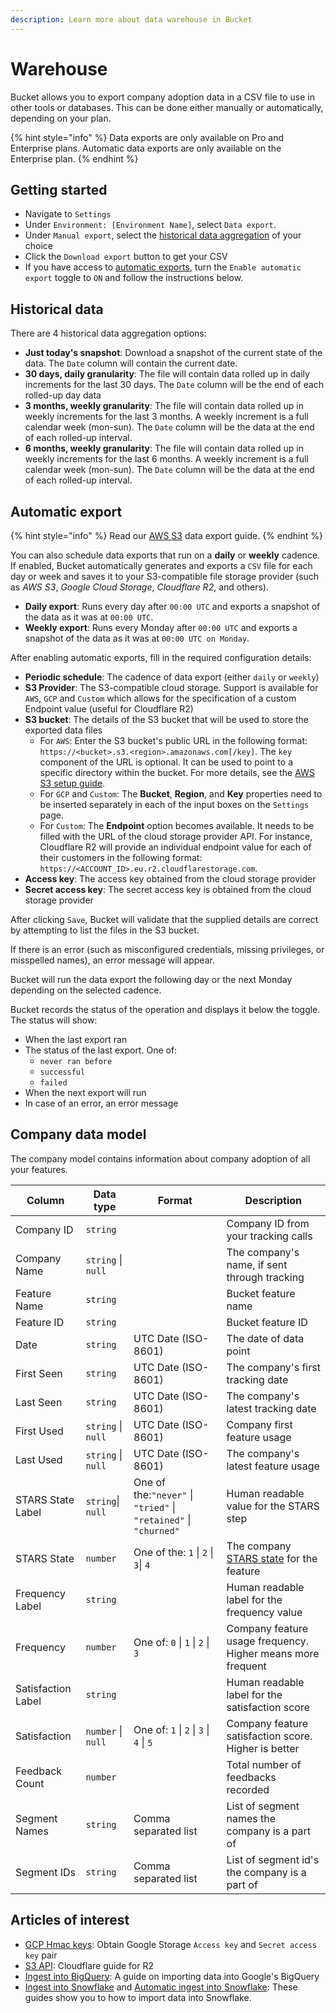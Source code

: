 ```yaml
---
description: Learn more about data warehouse in Bucket
---
```


# Warehouse

Bucket allows you to export company adoption data in a CSV file to use in other tools or databases.  This can be done either manually or automatically, depending on your plan.

{% hint style="info" %}
Data exports are only available on Pro and Enterprise plans. Automatic data exports are only available on the Enterprise plan.&#x20;
{% endhint %}

## Getting started

* Navigate to `Settings`
* Under `Environment: [Environment Name]`, select `Data export`. &#x20;
* Under `Manual export`, select the [historical data aggregation](data-export.md#historical-data) of your choice
* Click the `Download export` button to get your CSV
* If you have access to [automatic exports](data-export.md#automatic-export), turn the `Enable automatic export` toggle to `ON` and follow the instructions below.&#x20;

## Historical data

There are 4 historical data aggregation options:

* **Just today's snapshot**: Download a snapshot of the current state of the data. The `Date` column will contain the current date.
* **30 days, daily granularity**: The file will contain data rolled up in daily increments for the last 30 days. The `Date` column will be the end of each rolled-up day data
* **3 months, weekly granularity**: The file will contain data rolled up in weekly increments for the last 3 months. A weekly increment is a full calendar week (mon-sun). The `Date` column will be the data at the end of each rolled-up interval.
* **6 months, weekly granularity**: The file will contain data rolled up in weekly increments for the last 6 months. A weekly increment is a full calendar week (mon-sun). The `Date` column will be the data at the end of each rolled-up interval.

## Automatic export

{% hint style="info" %}
Read our [AWS S3](../integrations/aws-s3.md) data export guide.
{% endhint %}

You can also schedule data exports that run on a **daily** or **weekly** cadence. If enabled, Bucket automatically generates and exports a `CSV` file for each day or week and saves it to your S3-compatible file storage provider (such as _AWS S3_, _Google Cloud Storage_, _Cloudflare R2_, and others).

* **Daily export**: Runs every day after `00:00 UTC` and exports a snapshot of the data as it was at `00:00 UTC`.&#x20;
* **Weekly export**: Runs every Monday after `00:00 UTC` and exports a snapshot of the data as it was at `00:00 UTC on Monday`.

After enabling automatic exports, fill in the required configuration details:

* **Periodic schedule**: The cadence of data export (either `daily` or `weekly`)
* **S3 Provider**: The S3-compatible cloud storage. Support is available for `AWS`, `GCP` and `Custom` which allows for the specification of a custom Endpoint value (useful for Cloudflare R2)
* **S3 bucket**: The details of the S3 bucket that will be used to store the exported data files
  * For `AWS`: Enter the S3 bucket's public URL in the following format: `https://<bucket>.s3.<region>.amazonaws.com[/key]`. The `key` component of the URL is optional. It can be used to point to a specific directory within the bucket. For more details, see the [AWS S3 setup guide](doc:aws-s3-setup-guide).
  * For `GCP` and `Custom`: The **Bucket**, **Region**, and **Key** properties need to be inserted separately in each of the input boxes on the `Settings` page.
  * For `Custom`: The **Endpoint** option becomes available. It needs to be filled with the URL of the cloud storage provider API. For instance, Cloudflare R2 will provide an individual endpoint value for each of their customers in the following format: `https://<ACCOUNT_ID>.eu.r2.cloudflarestorage.com`.
* **Access key**: The access key obtained from the cloud storage provider
* **Secret access key**: The secret access key is obtained from the cloud storage provider

After clicking `Save`, Bucket will validate that the supplied details are correct by attempting to list the files in the S3 bucket.&#x20;

If there is an error (such as misconfigured credentials, missing privileges, or misspelled names), an error message will appear.&#x20;

Bucket will run the data export the following day or the next Monday depending on the selected cadence.

Bucket records the status of the operation and displays it below the toggle. The status will show:

* When the last export ran
* The status of the last export. One of:
  * `never ran before`
  * `successful`&#x20;
  * `failed`
* When the next export will run
* In case of an error, an error message

## Company data model

The company model contains information about company adoption of all your features.

| Column             | Data type          | Format                                                           | Description                                                                    |
| ------------------ | ------------------ | ---------------------------------------------------------------- | ------------------------------------------------------------------------------ |
| Company ID         | `string`           |                                                                  | Company ID from your tracking calls                                            |
| Company Name       | `string` \| `null` |                                                                  | The company's name, if sent through tracking                                   |
| Feature Name       | `string`           |                                                                  | Bucket feature name                                                            |
| Feature ID         | `string`           |                                                                  | Bucket feature ID                                                              |
| Date               | `string`           | UTC Date (ISO-8601)                                              | The date of data point                                                         |
| First Seen         | `string`           | UTC Date (ISO-8601)                                              | The company's first tracking date                                              |
| Last Seen          | `string`           | UTC Date (ISO-8601)                                              | The company's latest tracking date                                             |
| First Used         | `string` \| `null` | UTC Date (ISO-8601)                                              | Company first feature usage                                                    |
| Last Used          | `string` \| `null` | UTC Date (ISO-8601)                                              | The company's latest feature usage                                             |
| STARS State Label  | `string`\| `null`  | One of the:`"never"` \| `"tried"` \| `"retained"` \| `"churned"` | Human readable value for the STARS step                                        |
| STARS State        | `number`           | One of the: `1` \| `2` \| `3`\| `4`                              | The company [STARS state](feature-analysis/stars-framework.md) for the feature |
| Frequency Label    | `string`           |                                                                  | Human readable label for the frequency value                                   |
| Frequency          | `number`           | One of: `0` \| `1` \| `2` \| `3`                                 | Company feature usage frequency. Higher means more frequent                    |
| Satisfaction Label | `string`           |                                                                  | Human readable label for the satisfaction score                                |
| Satisfaction       | `number` \| `null` | One of: `1` \| `2` \| `3` \| `4` \| `5`                          | Company feature satisfaction score. Higher is better                           |
| Feedback Count     | `number`           |                                                                  | Total number of feedbacks recorded                                             |
| Segment Names      | `string`           | Comma separated list                                             | List of segment names the company is a part of                                 |
| Segment IDs        | `string`           | Comma separated list                                             | List of segment id's the company is a part of                                  |

## Articles of interest

* [GCP Hmac keys](https://cloud.google.com/storage/docs/authentication/hmackeys): Obtain Google Storage `Access key` and `Secret access key` pair
* [S3 API](https://developers.cloudflare.com/r2/api/s3/api/): Cloudflare guide for R2
* [Ingest into BigQuery](https://cloud.google.com/bigquery/docs/s3-transfer-intro): A guide on importing data into Google's BigQuery
* [Ingest into Snowflake](https://docs.snowflake.com/en/user-guide/data-load-s3) and [Automatic ingest into Snowflake](https://docs.snowflake.com/en/user-guide/data-load-snowpipe-auto-s3): These guides show you to how to import data into Snowflake.
